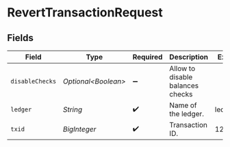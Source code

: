 # RevertTransactionRequest


## Fields

| Field                            | Type                             | Required                         | Description                      | Example                          |
| -------------------------------- | -------------------------------- | -------------------------------- | -------------------------------- | -------------------------------- |
| `disableChecks`                  | *Optional\<Boolean>*             | :heavy_minus_sign:               | Allow to disable balances checks |                                  |
| `ledger`                         | *String*                         | :heavy_check_mark:               | Name of the ledger.              | ledger001                        |
| `txid`                           | *BigInteger*                     | :heavy_check_mark:               | Transaction ID.                  | 1234                             |